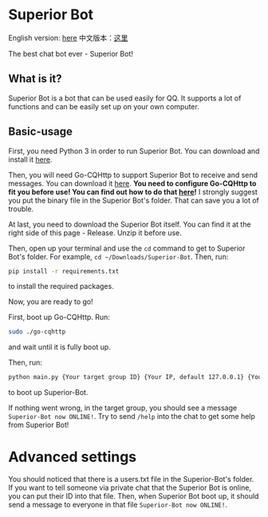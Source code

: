 # Superior Bot

English version: [here](https://github.com/fToxicw5916/Superior-Bot/blob/release/README.md)     中文版本：[这里](https://github.com/fToxicw5916/Superior-Bot/blob/release/README-ch.md)

The best chat bot ever - Superior Bot!

## What is it?
Superior Bot is a bot that can be used easily for QQ. It supports a lot of functions and can be easily set up on your own computer.

## Basic-usage
First, you need Python 3 in order to run Superior Bot. You can download and install it [here](https://python.org/).

Then, you will need Go-CQHttp to support Superior Bot to receive and send messages. You can download it [here](https://docs.go-cqhttp.org/). **You need to configure Go-CQHttp to fit you before use! You can find out how to do that [here](https://docs.go-cqhttp.org/guide/#go-cqhttp)!** I strongly suggest you put the binary file in the Superior Bot's folder. That can save you a lot of trouble.

At last, you need to download the Superior Bot itself. You can find it at the right side of this page - Release. Unzip it before use.

Then, open up your terminal and use the `cd` command to get to Superior Bot's folder. For example, `cd ~/Downloads/Superior-Bot`. Then, run:
```bash
pip install -r requirements.txt
```
to install the required packages.

Now, you are ready to go!

First, boot up Go-CQHttp. Run:
```bash
sudo ./go-cqhttp
```
and wait until it is fully boot up.

Then, run:
```bash
python main.py {Your target group ID} {Your IP, default 127.0.0.1} {Your port, default 9000}
```
to boot up Superior-Bot.

If nothing went wrong, in the target group, you should see a message `Superior-Bot now ONLINE!`. Try to send `/help` into the chat to get some help from Superior Bot!

# Advanced settings
You should noticed that there is a users.txt file in the Superior-Bot's folder. If you want to tell someone via private chat that the Superior Bot is online, you can put their ID into that file. Then, when Superior Bot boot up, it should send a message to everyone in that file `Superior-Bot now ONLINE!`.
